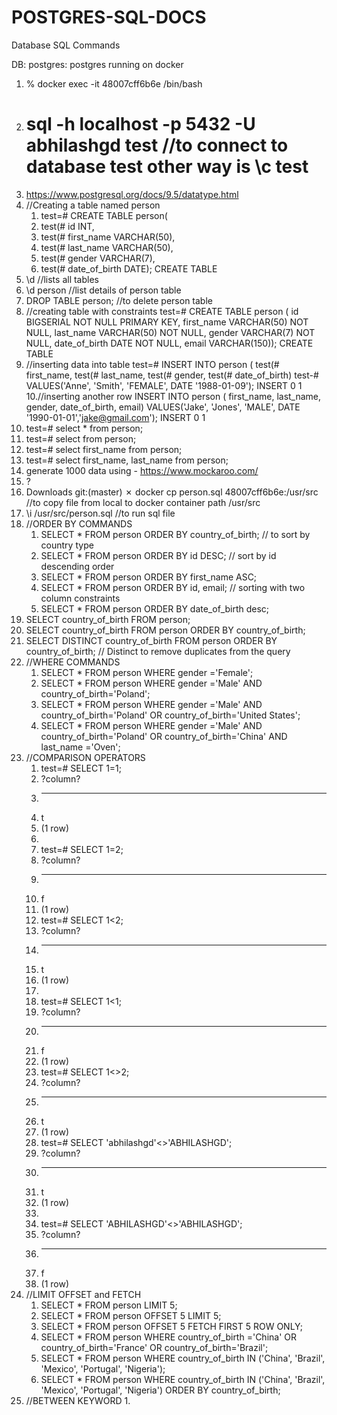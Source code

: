 # POSTGRES-SQL-DOCS

Database SQL Commands

DB: postgres:
postgres running on docker

1. % docker exec -it 48007cff6b6e /bin/bash
2. # sql -h localhost -p 5432 -U abhilashgd test //to connect to database test other way is \c test
3. https://www.postgresql.org/docs/9.5/datatype.html
4. //Creating a table named person 
    1. test=# CREATE TABLE person(
    2. test(# id INT,
    3. test(# first_name VARCHAR(50),
    4. test(# last_name VARCHAR(50),
    5. test(# gender VARCHAR(7),
    6. test(# date_of_birth DATE);
CREATE TABLE
5. \d //lists all tables
6. \d person //list details of person table
7. DROP TABLE person; //to delete person table
8. //creating table with constraints
test=# CREATE TABLE person (
id BIGSERIAL  NOT NULL PRIMARY KEY,
first_name VARCHAR(50) NOT NULL,
last_name VARCHAR(50) NOT NULL,
gender VARCHAR(7) NOT NULL,
date_of_birth DATE NOT NULL,
email VARCHAR(150));
CREATE TABLE
9. //inserting data into table
test=# INSERT INTO person (
test(# first_name,
test(# last_name,
test(# gender,
test(# date_of_birth)
test-# VALUES('Anne', 'Smith', 'FEMALE', DATE '1988-01-09');
INSERT 0 1
10.//inserting another row
 INSERT INTO person (
first_name,
last_name,
gender,
date_of_birth, email)
VALUES('Jake', 'Jones', 'MALE', DATE '1990-01-01','jake@gmail.com');
INSERT 0 1
11. test=# select * from person;
12. test=# select from person;
13. test=# select first_name from person;
14. test=# select first_name, last_name from person;
15. generate 1000 data using - https://www.mockaroo.com/
16. \?
17.  Downloads git:(master) ✗ docker cp person.sql 48007cff6b6e:/usr/src //to copy file from local to docker container path /usr/src
18. \i /usr/src/person.sql //to run sql file
19. //ORDER BY COMMANDS
    1. SELECT * FROM person ORDER BY country_of_birth; // to sort by country type
    2. SELECT * FROM person ORDER BY id DESC; // sort by id descending order
    3.  SELECT * FROM person ORDER BY first_name  ASC;
    4. SELECT * FROM person ORDER BY id, email; // sorting with two column constraints
    5. SELECT * FROM person ORDER BY date_of_birth desc;
20. SELECT country_of_birth FROM person;
21. SELECT country_of_birth FROM person ORDER BY country_of_birth;
22. SELECT DISTINCT country_of_birth FROM person ORDER BY country_of_birth; // Distinct to remove duplicates from the query
23. //WHERE COMMANDS
    1. SELECT * FROM person WHERE gender ='Female';
    2. SELECT * FROM person WHERE gender ='Male' AND country_of_birth='Poland';
    3. SELECT * FROM person WHERE gender ='Male' AND country_of_birth='Poland' OR country_of_birth='United States';
    4. SELECT * FROM person WHERE gender ='Male' AND country_of_birth='Poland' OR country_of_birth='China' AND last_name ='Oven';
24. //COMPARISON OPERATORS
    1. test=# SELECT 1=1;
    2.  ?column?
    3. ----------
    4.  t
    5. (1 row)
    6. 
    7. test=# SELECT 1=2;
    8.  ?column?
    9. ----------
    10.  f
    11. (1 row)
    12. test=# SELECT 1<2;
    13.  ?column?
    14. ----------
    15.  t
    16. (1 row)
    17. 
    18. test=# SELECT 1<1;
    19.  ?column?
    20. ----------
    21.  f
    22. (1 row)
    23. test=# SELECT 1<>2;
    24.  ?column?
    25. ----------
    26.  t
    27. (1 row)
    28. test=# SELECT 'abhilashgd'<>'ABHILASHGD';
    29.  ?column?
    30. ----------
    31.  t
    32. (1 row)
    33. 
    34. test=# SELECT 'ABHILASHGD'<>'ABHILASHGD';
    35.  ?column?
    36. ----------
    37.  f
    38. (1 row)
25. //LIMIT OFFSET and FETCH
    1. SELECT * FROM person LIMIT 5;
    2. SELECT * FROM person OFFSET 5 LIMIT 5;
    3. SELECT * FROM person OFFSET 5 FETCH FIRST 5 ROW ONLY;
    4. SELECT * FROM person WHERE country_of_birth ='China' OR country_of_birth='France' OR country_of_birth='Brazil';
    5.  SELECT * FROM person WHERE country_of_birth IN ('China', 'Brazil', 'Mexico', 'Portugal', 'Nigeria');
    6. SELECT * FROM person WHERE country_of_birth IN ('China', 'Brazil', 'Mexico', 'Portugal', 'Nigeria') ORDER BY country_of_birth;
26. //BETWEEN KEYWORD
    1. 


